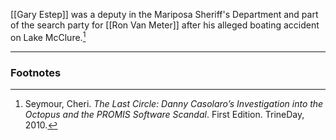 [[Gary Estep]] was a deputy in the Mariposa Sheriff's Department and part of the search party for [[Ron Van Meter]] after his alleged boating accident on Lake McClure.[^1]

---
### Footnotes

[^1]: Seymour, Cheri. *The Last Circle: Danny Casolaro’s Investigation into the Octopus and the PROMIS Software Scandal*. First Edition. TrineDay, 2010.